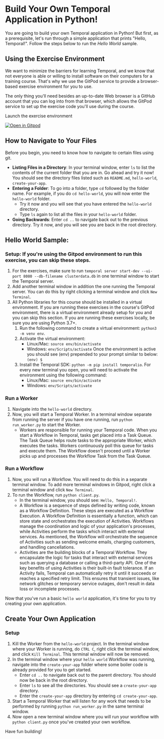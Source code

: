 # Build Your Own Temporal Application in Python!

You are going to build your own Temporal application in Python! But first, as a prerequisite, let's run through a simple application that prints "Hello, Temporal!". Follow the steps below to run the _Hello World_ sample.

## Using the Exercise Environment

We want to minimize the barriers for learning Temporal, and we know that not everyone is able or willing to install software on their computers for a training course. That's why we use the GitPod service to provide a browser-based exercise environment for you to use.

The only thing you'll need besides an up-to-date Web browser is a GitHub account that you can log into from that browser, which allows the GitPod service to set up the exercise code you'll use during the course.

Launch the exercise environment

[![Open in Gitpod](https://gitpod.io/button/open-in-gitpod.svg)](https://gitpod.io/#https://github.com/masonegger/edu-101-python-code)

## How to Navigate to Your Files

Before you begin, you need to know how to navigate to certain files using git.    
- **Listing Files in a Directory**: In your terminal window, enter `ls` to list the contents of the current folder that you are in. Go ahead and try it now! You should see the directory files listed such as `README.md`, `hello-world`, `create-your-app`.
- **Entering a Folder**: To go into a folder, type `cd` followed by the folder name. For example, if you do `cd hello-world`, you will now enter the `hello-world` folder.   
    - Try it now and you will see that you have entered the `hello-world` directory. 
    - Type `ls` again to list all the files in your `hello-world` folder.
- **Going Backwards**: Enter `cd ..` to navigate back out to the previous directory. Try it now, and you will see you are back in the root directory.

## Hello World Sample:

### Setup: If you're using the Gitpod environment to run this exercise, you can skip these steps.

1. For the exercises, make sure to run `temporal server start-dev --ui-port 8080 --db-filename clusterdata.db` in one terminal window to start the Temporal server.  
2. Add another terminal window in addition the one running the Temporal server. You can do this by right clicking a terminal window and click `New Terminal`. 
3. All Python libraries for this course should be installed in a virtual environment. If you are running these exercises in the course's GitPod environment, there is a virtual environment already setup for you and you can skip this section. If you are running these exercises locally, be sure you are using Python 3.7+. 
    1. Run the following command to create a virtual environment: `python3 -m venv env`.
    2. Activate the virtual environment: 
        - Linux/Mac: `source env/bin/activate`
        - Windows: `env/Scripts/activate`
    Once the environment is active you should see (env) prepended to your prompt similar to below: `(env) $`
    3. Install the Temporal SDK: `python -m pip install temporalio`.
For every new terminal you open, you will need to activate the environment using the following command:
        - Linux/Mac: `source env/bin/activate`
        - Windows: `env/Scripts/activate`

### Run a Worker 

1. Navigate into the `hello-world` directory.
2. Now, you will start a Temporal Worker. In a terminal window separate from running the server if you have one running, run `python run_worker.py` to start the Worker.
    - Workers are responsible for running your Temporal code. When you start a Workflow in Temporal, tasks get placed into a Task Queue. The Task Queue helps route tasks to the appropriate Worker, which executes the tasks. Workers continuously poll this queue for tasks and execute them. The Workflow doesn't proceed until a Worker picks up and processes the Workflow Task from the Task Queue.

### Run a Workflow

1. Now, you will run a Workflow. You will need to do this in a separate terminal window. To add more terminal windows in Gitpod, right click a terminal window and click `New Terminal`.
2. To run the Workflow, run `python client.py`.
    - In the terminal window, you should see: `Hello, Temporal!`.
    - A Workflow is a sequence of steps defined by writing code, known as a Workflow Definition. These steps are executed as a Workflow Execution. A Workflow Definition is essentially a function, which can store state and orchestrates the execution of Activities. Workflows manage the coordination and logic of your application's processes, while Activities perform the tasks which interact with external services. As mentioned, the Workflow will orchestrate the sequence of Activities such as sending welcome emails, charging customers, and handling cancellations.
    - Activities are the building blocks of a Temporal Workflow. They encapsulate the logic for tasks that interact with external services such as querying a database or calling a third-party API. One of the key benefits of using Activities is their built-in fault tolerance. If an Activity fails, Temporal can automatically retry it until it succeeds or reaches a specified retry limit. This ensures that transient issues, like network glitches or temporary service outages, don't result in data loss or incomplete processes.

Now that you've run a basic `hello world` application, it's time for you to try creating your own application.

## Create Your Own Application 

### Setup

1. Kill the Worker from the `hello-world` project. In the terminal window where your Worker is running, do `CTRL C`, right click the terminal window, and click `Kill Terminal`. This terminal window will now be removed.
2. In the terminal window where your `hello world` Workflow was running, navigate into the `create-your-app` folder where some boiler code is already provided for you to get started.
    - Enter `cd ..` to navigate back out to the parent directory. You should now be back in the root directory.
    - Enter `ls` to see all the directories. You should see a `create-your-app` directory.
    - Enter the `create-your-app` directory by entering `cd create-your-app`.
3. Start a Temporal Worker that will listen for any work that needs to be performed by running `python run_worker.py` in the same terminal window.
5. Now open a new terminal window where you will run your workflow with `python client.py` once you've created your own workflow.

Have fun building!
